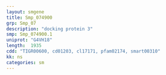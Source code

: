 ```yaml
---
layout: smgene
title: Smp_074900
grp: Smp_07
description: "docking protein 3"
smp: Smp_074900.1
uniprot: "G4VH18"
length:  1935
cdd: "TIGR00600, cd01203, cl17171, pfam02174, smart00310"
kk: ns
categories: sm
---
```

